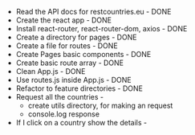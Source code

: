 - Read the API docs for restcountries.eu - DONE
- Create the react app - DONE
- Install react-router, react-router-dom, axios - DONE
- Create a directory for pages - DONE
- Create a file for routes - DONE
- Create Pages basic components - DONE
- Create basic route array - DONE
- Clean App.js - DONE
- Use routes.js inside App.js - DONE
- Refactor to feature directories - DONE
- Request all the countries -
  - create utils directory, for making an request
  - console.log response
- If I click on a country show the details -
